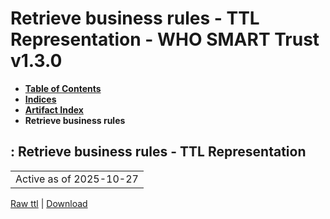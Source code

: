 # Retrieve business rules - TTL Representation - WHO SMART Trust v1.3.0

* [**Table of Contents**](toc.md)
* [**Indices**](indices.md)
* [**Artifact Index**](artifacts.md)
* **Retrieve business rules**

## : Retrieve business rules - TTL Representation

| |
| :--- |
| Active as of 2025-10-27 |

[Raw ttl](Requirements-RetrieveBusinessRules.ttl) | [Download](Requirements-RetrieveBusinessRules.ttl)

